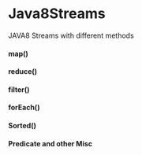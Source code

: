 # Java8Streams

JAVA8 Streams with different methods

####      map()
####      reduce()
####      filter()
####      forEach()
####      Sorted()
####      Predicate and other Misc

